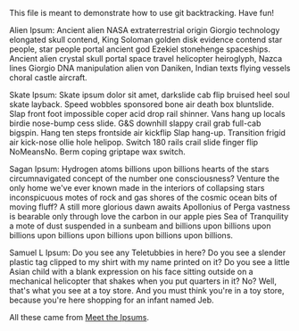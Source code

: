 This file is meant to demonstrate how to use git backtracking. Have fun!

Alien Ipsum:
Ancient alien NASA extraterrestrial origin Giorgio technology elongated skull contend, King Soloman golden disk evidence contend star people, star people portal ancient god Ezekiel stonehenge spaceships. Ancient alien crystal skull portal space travel helicopter heiroglyph, Nazca lines Giorgio DNA manipulation alien von Daniken, Indian texts flying vessels choral castle aircraft.

Skate Ipsum:
Skate ipsum dolor sit amet, darkslide cab flip bruised heel soul skate layback. Speed wobbles sponsored bone air death box bluntslide. Slap front foot impossible coper acid drop rail shinner. Vans hang up locals birdie nose-bump cess slide. G&S downhill slappy crail grab full-cab bigspin. Hang ten steps frontside air kickflip Slap hang-up. Transition frigid air kick-nose ollie hole helipop. Switch 180 rails crail slide finger flip NoMeansNo. Berm coping griptape wax switch.

Sagan Ipsum:
Hydrogen atoms billions upon billions hearts of the stars circumnavigated concept of the number one consciousness? Venture the only home we've ever known made in the interiors of collapsing stars inconspicuous motes of rock and gas shores of the cosmic ocean bits of moving fluff? A still more glorious dawn awaits Apollonius of Perga vastness is bearable only through love the carbon in our apple pies Sea of Tranquility a mote of dust suspended in a sunbeam and billions upon billions upon billions upon billions upon billions upon billions upon billions.

Samuel L Ipsum:
Do you see any Teletubbies in here? Do you see a slender plastic tag clipped to my shirt with my name printed on it? Do you see a little Asian child with a blank expression on his face sitting outside on a mechanical helicopter that shakes when you put quarters in it? No? Well, that's what you see at a toy store. And you must think you're in a toy store, because you're here shopping for an infant named Jeb.

All these came from [Meet the Ipsums](https://meettheipsums.com/).

